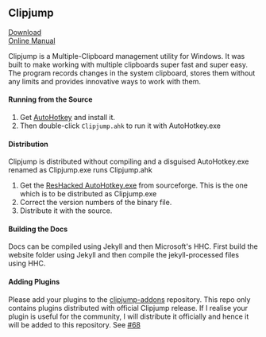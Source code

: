 ## Clipjump
  
[Download](https://github.com/sobuj53/Clipjump/releases)  
[Online Manual](http://clipjump.sourceforge.net/docs/)
  
Clipjump is a Multiple-Clipboard management utility for Windows.
It was built to make working with multiple clipboards super fast and super easy.
The program records changes in the system clipboard, stores them without any limits and provides innovative ways to work with them.  


#### Running from the Source
1. Get [AutoHotkey](http://www.ahkscript.org) and install it.
2. Then double-click `Clipjump.ahk` to run it with AutoHotkey.exe


#### Distribution
Clipjump is distributed without compiling and a disguised AutoHotkey.exe renamed as  Clipjump.exe runs Clipjump.ahk  
  
1. Get the [ResHacked AutoHotkey.exe](http://sourceforge.net/projects/clipjump/files/other_downloads/Clipjump_ahkExe.7z/download) from sourceforge. This is the one which is to be distributed as Clipjump.exe  
2. Correct the version numbers of the binary file.  
3. Distribute it with the source.


#### Building the Docs
Docs can be compiled using Jekyll and then Microsoft's HHC. First build the website folder using Jekyll and then compile the jekyll-processed files using HHC.


#### Adding Plugins
Please add your plugins to the [clipjump-addons](https://github.com/aviaryan/clipjump-addons) repository. This repo only contains plugins distributed with official Clipjump release. 
If I realise your plugin is useful for the community, I will distribute it officially and hence it will be added to this repository. See [#68](https://github.com/aviaryan/Clipjump/issues/68)
